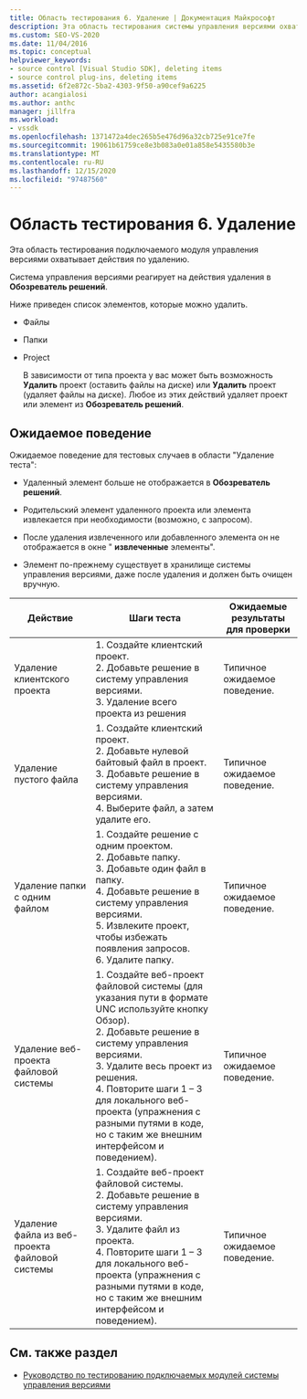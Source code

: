 ```yaml
---
title: Область тестирования 6. Удаление | Документация Майкрософт
description: Эта область тестирования системы управления версиями охватывает действия удаления в обозреватель решений для подключаемого модуля системы управления версиями Visual Studio.
ms.custom: SEO-VS-2020
ms.date: 11/04/2016
ms.topic: conceptual
helpviewer_keywords:
- source control [Visual Studio SDK], deleting items
- source control plug-ins, deleting items
ms.assetid: 6f2e872c-5ba2-4303-9f50-a90cef9a6225
author: acangialosi
ms.author: anthc
manager: jillfra
ms.workload:
- vssdk
ms.openlocfilehash: 1371472a4dec265b5e476d96a32cb725e91ce7fe
ms.sourcegitcommit: 19061b61759ce8e3b083a0e01a858e5435580b3e
ms.translationtype: MT
ms.contentlocale: ru-RU
ms.lasthandoff: 12/15/2020
ms.locfileid: "97487560"
---
```

# <a name="test-area-6-delete"></a>Область тестирования 6. Удаление
Эта область тестирования подключаемого модуля управления версиями охватывает действия по удалению.

 Система управления версиями реагирует на действия удаления в **Обозреватель решений**.

 Ниже приведен список элементов, которые можно удалить.

- Файлы

- Папки

- Project

  В зависимости от типа проекта у вас может быть возможность **Удалить** проект (оставить файлы на диске) или **Удалить** проект (удаляет файлы на диске). Любое из этих действий удаляет проект или элемент из **Обозреватель решений**.

## <a name="expected-behavior"></a>Ожидаемое поведение
 Ожидаемое поведение для тестовых случаев в области "Удаление теста":

- Удаленный элемент больше не отображается в **Обозреватель решений**.

- Родительский элемент удаленного проекта или элемента извлекается при необходимости (возможно, с запросом).

- После удаления извлеченного или добавленного элемента он не отображается в окне " **извлеченные** элементы".

- Элемент по-прежнему существует в хранилище системы управления версиями, даже после удаления и должен быть очищен вручную.

|Действие|Шаги теста|Ожидаемые результаты для проверки|
|------------|----------------|--------------------------------|
|Удаление клиентского проекта|1. Создайте клиентский проект.<br />2. Добавьте решение в систему управления версиями.<br />3. Удаление всего проекта из решения|Типичное ожидаемое поведение.|
|Удаление пустого файла|1. Создайте клиентский проект.<br />2. Добавьте нулевой байтовый файл в проект.<br />3. Добавьте решение в систему управления версиями.<br />4. Выберите файл, а затем удалите его.|Типичное ожидаемое поведение.|
|Удаление папки с одним файлом|1. Создайте решение с одним проектом.<br />2. Добавьте папку.<br />3. Добавьте один файл в папку.<br />4. Добавьте решение в систему управления версиями.<br />5. Извлеките проект, чтобы избежать появления запросов.<br />6. Удалите папку.|Типичное ожидаемое поведение.|
|Удаление веб-проекта файловой системы|1. Создайте веб-проект файловой системы (для указания пути в формате UNC используйте кнопку Обзор).<br />2. Добавьте решение в систему управления версиями.<br />3. Удалите весь проект из решения.<br />4. Повторите шаги 1 – 3 для локального веб-проекта (упражнения с разными путями в коде, но с таким же внешним интерфейсом и поведением).|Типичное ожидаемое поведение.|
|Удаление файла из веб-проекта файловой системы|1. Создайте веб-проект файловой системы.<br />2. Добавьте решение в систему управления версиями.<br />3. Удалите файл из проекта.<br />4. Повторите шаги 1 – 3 для локального веб-проекта (упражнения с разными путями в коде, но с таким же внешним интерфейсом и поведением).|Типичное ожидаемое поведение.|

## <a name="see-also"></a>См. также раздел
- [Руководство по тестированию подключаемых модулей системы управления версиями](../../extensibility/internals/test-guide-for-source-control-plug-ins.md)

